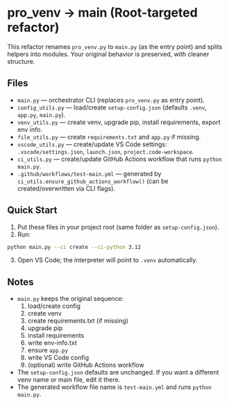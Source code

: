 # pro_venv → main (Root-targeted refactor)

This refactor renames `pro_venv.py` to `main.py` (as the entry point) and splits helpers into modules.
Your original behavior is preserved, with cleaner structure.

## Files
- `main.py` — orchestrator CLI (replaces `pro_venv.py` as entry point).
- `config_utils.py` — load/create `setup-config.json` (defaults `.venv`, `app.py`, `main.py`).
- `venv_utils.py` — create venv, upgrade pip, install requirements, export env info.
- `file_utils.py` — create `requirements.txt` and `app.py` if missing.
- `vscode_utils.py` — create/update VS Code settings: `.vscode/settings.json`, `launch.json`, `project.code-workspace`.
- `ci_utils.py` — create/update GitHub Actions workflow that runs `python main.py`.
- `.github/workflows/test-main.yml` — generated by `ci_utils.ensure_github_actions_workflow()` (can be created/overwritten via CLI flags).

## Quick Start
1) Put these files in your project root (same folder as `setup-config.json`).  
2) Run:
```bash
python main.py --ci create --ci-python 3.12
```
3) Open VS Code; the interpreter will point to `.venv` automatically.

## Notes
- `main.py` keeps the original sequence:
  1. load/create config
  2. create venv
  3. create requirements.txt (if missing)
  4. upgrade pip
  5. install requirements
  6. write env-info.txt
  7. ensure `app.py`
  8. write VS Code config
  9. (optional) write GitHub Actions workflow
- The `setup-config.json` defaults are unchanged. If you want a different venv name or main file, edit it there.
- The generated workflow file name is `test-main.yml` and runs `python main.py`.
